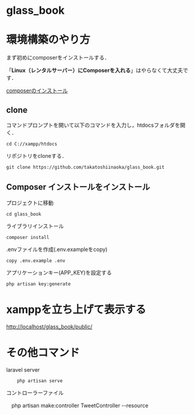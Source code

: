 # glass_book

# 環境構築のやり方
まず初めにcomposerをインストールする．

「**Linux（レンタルサーバー）にComposerを入れる**」はやらなくて大丈夫です．

[composerのインストール](https://laraweb.net/surrounding/1669/)

## clone
コマンドプロンプトを開いて以下のコマンドを入力し，htdocsフォルダを開く．
        
    cd C://xampp/htdocs
        
リポジトリをcloneする．

    git clone https://github.com/takatoshiinaoka/glass_book.git

## Composer インストールをインストール
プロジェクトに移動

    cd glass_book
    
ライブラリインストール

    composer install
    
.envファイルを作成(.env.exampleをcopy)

    copy .env.example .env 
    
アプリケーションキー(APP_KEY)を設定する

    php artisan key:generate

# xamppを立ち上げて表示する

[http://localhost/glass_book/public/](http://localhost/glass_book/public/)

# その他コマンド
laravel server

        php artisan serve
        
コントローラーファイル

   　php artisan make:controller TweetController --resource
